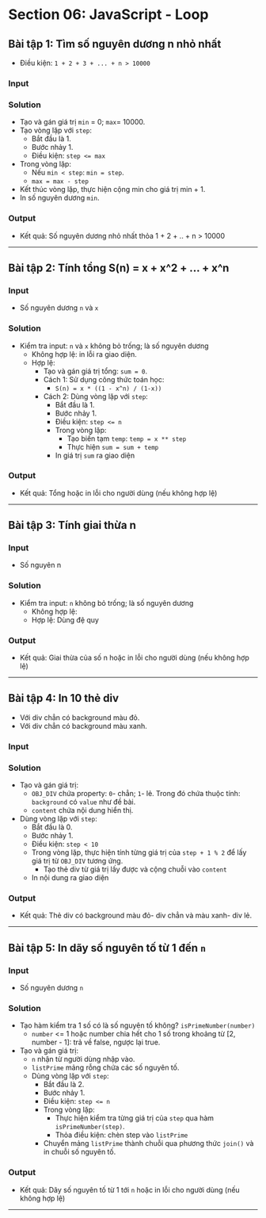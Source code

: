 # Section 06: JavaScript - Loop

## Bài tập 1: Tìm số nguyên dương n nhỏ nhất

- Điều kiện: `1 + 2 + 3 + ... + n > 10000`

### Input

### Solution

- Tạo và gán giá trị `min` = 0; `max`= 10000.
- Tạo vòng lặp với `step`:
  - Bắt đầu là 1.
  - Bước nhảy 1.
  - Điều kiện: `step <= max`
- Trong vòng lặp:
  - Nếu `min < step`: `min = step`.
  - `max = max - step`
- Kết thúc vòng lặp, thực hiện cộng min cho giá trị min + 1.
- In số nguyên dương `min`.

### Output

- Kết quả: Số nguyên dương nhỏ nhất thỏa 1 + 2 + .. + n > 10000

---

## Bài tập 2: Tính tổng S(n) = x + x^2 + ... + x^n

### Input

- Số nguyên dương `n` và `x`

### Solution

- Kiểm tra input: `n` và `x` không bỏ trống; là số nguyên dương
  - Không hợp lệ: in lỗi ra giao diện.
  - Hợp lệ:
    - Tạo và gán giá trị tổng: `sum = 0`.
    - Cách 1: Sử dụng công thức toán học:
      - `S(n) = x * ((1 - x^n) / (1-x))`
    - Cách 2: Dùng vòng lặp với `step`:
      - Bắt đầu là 1.
      - Bước nhảy 1.
      - Điều kiện: `step <= n`
      - Trong vòng lặp:
        - Tạo biến tạm `temp`: `temp = x ** step`
        - Thực hiện `sum = sum + temp`
      - In giá trị `sum` ra giao diện

### Output

- Kết quả: Tổng hoặc in lỗi cho người dùng (nếu không hợp lệ)

---

## Bài tập 3: Tính giai thừa n

### Input

- Số nguyên n

### Solution

- Kiểm tra input: `n` không bỏ trống; là số nguyên dương
  - Không hợp lệ:
  - Hợp lệ: Dùng đệ quy

### Output

- Kết quả: Giai thừa của số n hoặc in lỗi cho người dùng (nếu không hợp lệ)

---

## Bài tập 4: In 10 thẻ div

- Với div chẳn có background màu đỏ.
- Với div chẳn có background màu xanh.

### Input

### Solution

- Tạo và gán giá trị:
  - `OBJ_DIV` chứa property: `0`- chẳn; `1`- lẻ. Trong đó chứa thuộc tính: `background` có `value` như đề bài.
  - `content` chứa nội dung hiển thị.
- Dùng vòng lặp với `step`:
  - Bắt đầu là 0.
  - Bước nhảy 1.
  - Điều kiện: `step < 10`
  - Trong vòng lặp, thực hiện tính từng giá trị của `step + 1 % 2` để lấy giá trị từ `OBJ_DIV` tương ứng.
    - Tạo thẻ div từ giá trị lấy được và cộng chuỗi vào `content`
  - In nội dung ra giao diện

### Output

- Kết quả: Thẻ div có background màu đỏ- div chẳn và màu xanh- div lẻ.

---

## Bài tập 5: In dãy số nguyên tố từ 1 đến `n`

### Input

- Số nguyên dương `n`

### Solution

- Tạo hàm kiểm tra 1 số có là số nguyên tố không? `isPrimeNumber(number)`
  - `number` <= 1 hoặc number chia hết cho 1 số trong khoảng từ [2, number - 1]: trả về false, ngược lại true.
- Tạo và gán giá trị:
  - `n` nhận từ người dùng nhập vào.
  - `listPrime` mảng rỗng chứa các số nguyên tố.
  - Dùng vòng lặp với `step`:
    - Bắt đầu là 2.
    - Bước nhảy 1.
    - Điều kiện: `step <= n`
    - Trong vòng lặp:
      - Thực hiện kiểm tra từng giá trị của `step` qua hàm `isPrimeNumber(step)`.
      - Thỏa điều kiện: chèn step vào `listPrime`
    - Chuyển mảng `listPrime` thành chuỗi qua phương thức `join()` và in chuỗi số nguyên tố.

### Output

- Kết quả: Dãy số nguyên tố từ 1 tới `n` hoặc in lỗi cho người dùng (nếu không hợp lệ)

---
